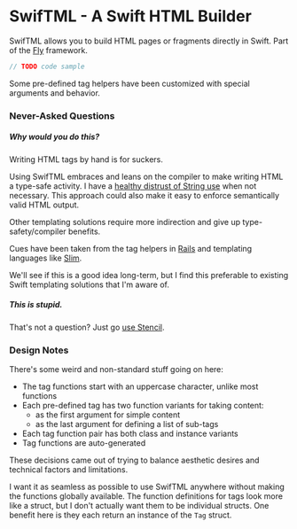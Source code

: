 # SwifTML - A Swift HTML Builder

SwifTML allows you to build HTML pages or fragments directly in Swift. Part of the [Fly](https://github.com/zef/Fly)
framework.

```swift
// TODO code sample
```

Some pre-defined tag helpers have been customized with special arguments and behavior.


### Never-Asked Questions

##### Why would you do this?

Writing HTML tags by hand is for suckers.

Using SwifTML embraces and leans on the compiler to make writing HTML a type-safe activity. I have a
[healthy distrust of String use](https://github.com/zef/Fly#goals) when not necessary. This approach
could also make it easy to enforce semantically valid HTML output.

Other templating solutions require more indirection and give up type-safety/compiler benefits.

Cues have been taken from the tag helpers in [Rails](http://rubyonrails.org) and templating languages like [Slim](http://slim-lang.com).

We'll see if this is a good idea long-term, but I find this preferable to existing Swift templating
solutions that I'm aware of.

##### This is stupid.

That's not a question? Just go [use Stencil](https://github.com/kylef/Stencil).

### Design Notes

There's some weird and non-standard stuff going on here:

- The tag functions start with an uppercase character, unlike most functions
- Each pre-defined tag has two function variants for taking content:
  - as the first argument for simple content
  - as the last argument for defining a list of sub-tags
- Each tag function pair has both class and instance variants
- Tag functions are auto-generated

These decisions came out of trying to balance aesthetic desires and technical factors and limitations.

I want it as seamless as possible to use SwifTML anywhere without making the functions globally
available. The function definitions for tags look more like a struct, but I don't actually want
them to be individual structs. One benefit here is they each return an instance of the `Tag` struct.



